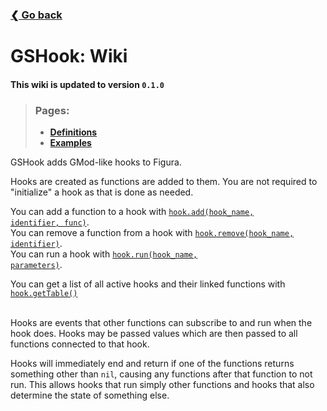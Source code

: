 ### [❮ Go back](../README.md)

# GSHook: Wiki
[#ha]: ./defs.md#hookadd
[#hr]: ./defs.md#hookremove
[#hr2]: ./defs.md#hookrun
[#hgt]: ./defs.md#hookgettable

#### This wiki is updated to version `0.1.0`
> ### Pages:
> * [**Definitions**](./defs.md)
> * [**Examples**](./examples.md)

GSHook adds GMod-like hooks to Figura.

Hooks are created as functions are added to them. You are not required to "initialize" a hook as that is done as needed.

You can add a function to a hook with [<code link ulink><cf>hook.add</cf>(<ca>hook_name</ca>, <ca>identifier</ca>, <ca>func</ca>)</code>][#ha].  
You can remove a function from a hook with [<code link ulink><cf>hook.remove</cf>(<ca>hook_name</ca>, <ca>identifier</ca>)</code>][#hr].  
You can run a hook with [<code link ulink><cf>hook.run</cf>(<ca>hook_name</ca>, <ca avrg>parameters</ca>)</code>][#hr2].

You can get a list of all active hooks and their linked functions with [<code link ulink><cf>hook.getTable</cf>()</code>][#hgt]

&nbsp;  
Hooks are events that other functions can subscribe to and run when the hook does. Hooks may be passed values which are then passed to all functions connected to that hook.

Hooks will immediately end and return if one of the functions returns something other than `nil`, causing any functions after that function to not run. This allows hooks that run simply other functions and hooks that also determine the state of something else.
